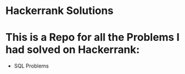 # Hackerrank Solutions
# This is a Repo for all the Problems I had solved on Hackerrank:

- SQL Problems
